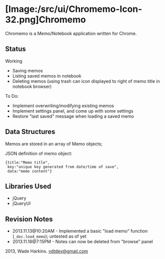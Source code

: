 [Image:/src/ui/Chromemo-Icon-32.png]Chromemo
=========

Chromemo is a Memo/Notebook application written for Chrome.

Status
------
Working
 + Saving memos
 + Listing saved memos in notebook
 + Deleting memos (using trash can icon displayed to right of memo title in notebook browser)
 
To Do:
 + Implement overwriting/modifying existing memos
 + Implement settings panel, and come up with some settings
 + Restore "last saved" message when loading a saved memo

Data Structures
---------------

Memos are stored in an array of Memo objects;

JSON definition of memo object:
```
{title:"Memo title",
 key:"unique key generated from date/time of save",
 data:"memo content"}
 ```



Libraries Used
--------------
* jQuery
* jQueryUI


Revision Notes
--------------
  + 2013.11.13@10:20AM - Implemented a basic "load memo" function (`_doc.load_memo`); untested as of yet
  + 2013.11.18@7:15PM - Notes can now be deleted from "browse" panel
 
2013, Wade Harkins. <vdtdev@gmail.com> 
